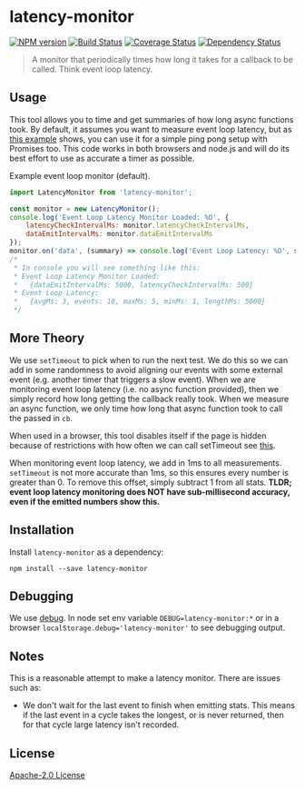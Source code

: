 # latency-monitor

[![NPM version][npm-image]][npm-url] [![Build Status][travis-image]][travis-url]  [![Coverage Status][coveralls-image]][coveralls-url] [![Dependency Status][depstat-image]][depstat-url]

> A monitor that periodically times how long it takes for a callback to be called. Think event loop latency.


## Usage
This tool allows you to time and get summaries of how long async functions took. By default, it assumes you want to measure
event loop latency, but as [this example](https://github.com/mlucool/latency-monitor/blob/master/examples/customFnMonitor.js) shows,
you can use it for a simple ping pong setup with Promises too. This code works in both browsers and node.js and will do its best effort to use as accurate a timer as possible.


Example event loop monitor (default).
```javascript
import LatencyMonitor from 'latency-monitor';

const monitor = new LatencyMonitor();
console.log('Event Loop Latency Monitor Loaded: %O', {
    latencyCheckIntervalMs: monitor.latencyCheckIntervalMs,
    dataEmitIntervalMs: monitor.dataEmitIntervalMs
});
monitor.on('data', (summary) => console.log('Event Loop Latency: %O', summary));
/*
 * In console you will see something like this:
 * Event Loop Latency Monitor Loaded:
 *   {dataEmitIntervalMs: 5000, latencyCheckIntervalMs: 500}
 * Event Loop Latency:
 *   {avgMs: 3, events: 10, maxMs: 5, minMs: 1, lengthMs: 5000}
 */
```
 
## More Theory
We use `setTimeout` to pick when to run the next test. We do this so we can add in some randomness to avoid aligning
our events with some external event (e.g. another timer that triggers a slow event). When we are monitoring event loop latency
(i.e. no async function provided), then we simply record how long getting the callback really took.
When we measure an async function, we only time how long that async function took to call the passed in `cb`.

When used in a browser, this tool disables itself if the page is hidden because of restrictions with how often we can
call setTimeout see [this](http://stackoverflow.com/questions/6032429/chrome-timeouts-interval-suspended-in-background-tabs).

When monitoring event loop latency, we add in 1ms to all measurements. `setTimeout` is not more accurate than 1ms, so this ensures
every number is greater than 0. To remove this offset, simply subtract 1 from all stats.
**TLDR; event loop latency monitoring does NOT have sub-millisecond accuracy, even if the emitted numbers show this.**

## Installation

Install `latency-monitor` as a dependency:

```shell
npm install --save latency-monitor
```

## Debugging
We use [debug](https://github.com/visionmedia/debug). In node set env variable `DEBUG=latency-monitor:*` 
or in a browser `localStorage.debug='latency-monitor'` to see debugging output.

## Notes
This is a reasonable attempt to make a latency monitor. There are issues such as:
- We don't wait for the last event to finish when emitting stats. This means if the last event in a cycle takes the longest,
or is never returned, then for that cycle large latency isn't recorded.

License
-------------
[Apache-2.0 License](http://www.apache.org/licenses/LICENSE-2.0)

[npm-url]: https://npmjs.org/package/latency-monitor
[npm-image]: https://badge.fury.io/js/latency-monitor.svg

[travis-url]: http://travis-ci.org/mlucool/latency-monitor
[travis-image]: https://secure.travis-ci.org/mlucool/latency-monitor.png?branch=master

[coveralls-url]: https://coveralls.io/github/mlucool/latency-monitor?branch=master
[coveralls-image]: https://coveralls.io/repos/mlucool/latency-monitor/badge.svg?branch=master&service=github

[depstat-url]: https://david-dm.org/mlucool/latency-monitor
[depstat-image]: https://david-dm.org/mlucool/latency-monitor.png

